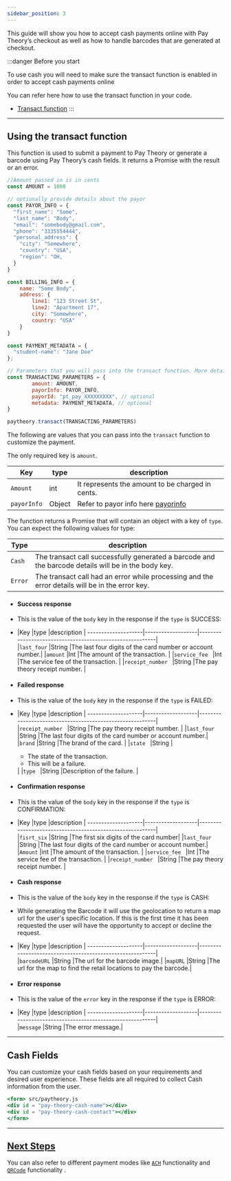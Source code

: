 ```yaml
---
sidebar_position: 3
---
```


This guide will show you how to accept cash payments online with Pay Theory’s checkout as well as how to handle barcodes that are generated at checkout.  


:::danger Before you start

To use cash you will need to make sure the transact function is enabled in order to accept cash payments online

You can refer here how to use the transact function in your code.
* <a href= "../Online-Payments/Getting%20Started/Quickstart#6-once-the-fields-are-valid-run-transaction" class="button button--primary button--md">Transact function</a>
:::
*** 

## Using the transact function

This function is used to submit a payment to Pay Theory or generate a barcode using Pay Theory’s cash fields. It returns a Promise with the result or an error.

```jsx paytheory.js
//Amount passed in is in cents
const AMOUNT = 1000

// optionally provide details about the payor
const PAYOR_INFO = {
  "first_name": "Some",
  "last_name": "Body",
  "email": "somebody@gmail.com",
  "phone": "3335554444",
  "personal_address": {
    "city": "Somewhere",
    "country": "USA",
    "region": "OH,
  }
}

const BILLING_INFO = {
    name: "Some Body",
    address: {
        line1: "123 Street St",
        line2: "Apartment 17",
        city: "Somewhere",
        country: "USA"
    }
}

const PAYMENT_METADATA = {
  "student-name": "Jane Doe"
};

// Parameters that you will pass into the transact function. More details below.
const TRANSACTING_PARAMETERS = { 
        amount: AMOUNT, 
        payorInfo: PAYOR_INFO, 
        payorId: "pt_pay_XXXXXXXXX", // optional
        metadata: PAYMENT_METADATA, // optional 
}

paytheory.transact(TRANSACTING_PARAMETERS)
```

The following are values that you can pass into the `transact` function to customize the payment.

The only required key is `amount`.

|Key                |type               |description                                                                                |
--------------------|-------------------|-------------------------------------------------------------------------------------------|     
|`Amount`           |int                |It represents the amount to be charged in cents.                                           |
|`payorInfo`        |Object             |Refer to payor info here [payorinfo](../../tutorial-extras/WEB/FUNCTIONS#payor-info-object)|

The function returns a Promise that will contain an object with a key of `type`. You can expect the following values for type:

|Type               |description                                                                                       |
--------------------|---------------------------------------------------------------------------------------------------|     
|`Cash`             |The transact call successfully generated a barcode and the barcode details will be in the body key.|
|`Error`            |The transact call had an error while processing and the error details will be in the error key.    |

* #### Success response
* This is the value of the `body` key in the response if the `type` is SUCCESS:

* |Key                |type               |description                                               |
--------------------|-------------------|----------------------------------------------------------|     
|`last_four`        |String             |The last four digits of the card number or account number.|
|`amount`           |Int                |The amount of the transaction.                            |
|`service_fee `     |Int                |The service fee of the transaction.                       |
|`receipt_number `  |String             |The pay theory receipt number.                            |

* #### Failed response
* This is the value of the `body` key in the response if the `type` is FAILED:

* |Key                |type               |description                                               |
--------------------|-------------------|----------------------------------------------------------|     
|`receipt_number `  |String             |The pay theory receipt number.                            |
|`last_four`        |String             |The last four digits of the card number or account number.|
|`brand`            |String             |The brand of the card.                                    |
|`state `           |String             |<ul><li>The state of the transaction.</li> <li> This will be a failure.</li></ul>   |
|`type `            |String             |Description of the failure.                               |

* #### Confirmation response
* This is the value of the `body` key in the response if the `type` is CONFIRMATION:

* |Key                |type               |description                                               |
--------------------|-------------------|----------------------------------------------------------|     
|`fisrt_six`        |String             |The first six digits of the card number|
|`last_four`        |String             |The last four digits of the card number or account number.|
|`Amount`           |int                |The amount of the transaction. |
|`service_fee `     |Int                |The service fee of the transaction.                       |
|`receipt_number `  |String             |The pay theory receipt number.                            |

* #### Cash response

* This is the value of the `body` key in the response if the `type` is CASH:

* While generating the Barcode it will use the geolocation to return a map url for the user's specific location. If this is the first time it has been requested the user will have the opportunity to accept or decline the request.

* |Key                |type               |description                                               |
--------------------|-------------------|----------------------------------------------------------|     
|`barcodeURL`       |String             |The url for the barcode image.|
|`mapURL`           |String             |The url for the map to find the retail locations to pay the barcode.|

* #### Error response
* This is the value of the `error` key in the response if the `type` is ERROR:
* |Key                |type               |description                                               |
--------------------|-------------------|----------------------------------------------------------|     
|`message`          |String             |The error message.|

***

## Cash Fields
You can customize your cash fields based on your requirements and desired user experience.
These fields are all required to collect Cash information from the user.

```jsx
<form> src/paytheory.js
<div id = "pay-theory-cash-name"></div>
<div id = "pay-theory-cash-contact"></div>
</form>
```
***

## <ins> Next Steps </ins>
You can also refer to different payment modes like [  `ACH`](ACH.mdx) functionality and [`QRCode`](QRCode.mdx) functionality .
